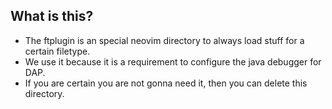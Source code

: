 ## What is this?
* The ftplugin is an special neovim directory to always load stuff for a certain filetype.
* We use it because it is a requirement to configure the java debugger for DAP.
* If you are certain you are not gonna need it, then you can delete this directory.
